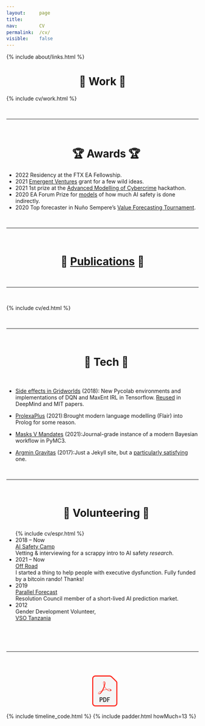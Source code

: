 ```yaml
---
layout: 	page
title: 		
nav: 		CV
permalink:	/cv/
visible:	false
---
```


{%  include about/links.html  %}

<style>
  .pubs:hover {
    color: #006800
  }
</style>


<center>
  <h1 class="titl">
    💪 Work 💪
  </h1>
</center>

{%  include cv/work.html  %}

<br>

<hr />

<br>


<center>
  <h1 class="titl">
    &nbsp;&nbsp;
    🏆 Awards 🏆
  </h1>
</center>


<section class="timeline cv prize">
  <ul>
     <li>
      <div>
        <time>
          2022
        </time>
        Residency at the FTX EA Fellowship.
      </div>
    </li>
<!--  -->
<!--  -->
     <li>
      <div>
        <time>
          2021
        </time>
        <a href="{{tc}}">Emergent Ventures</a> grant for a few wild ideas.
      </div>
    </li>
    <!--  -->
    <li>
      <div>
        <time>
          2021
        </time>
        1st prize at the <a href="{{amoc}}">Advanced Modelling of Cybercrime</a> hackathon.
      </div>
    </li>
    <!--  -->
    <li>
      <div>
        <time>
          2020
        </time>
        EA Forum Prize for <a href="{{aiac}}">models</a> of how much AI safety is done indirectly.
      </div>
    </li>
    <!--  -->
    <li>
      <div>
        <time>
          2020
        </time>
        Top forecaster in Nuño Sempere’s <a href="{{vtf}}">Value Forecasting Tournament</a>.
      </div>
    </li>
</ul>
</section>


<br>

<hr />

<br>

<center>
  <h1 class="titl">
    📃
    <a class="pubs" href="/researches">Publications</a>
    📃
  </h1>
</center>


<br>

<hr />

<br>

{%  include cv/ed.html  %}

<br>

<hr />

<br>


<center>
  <h1 class="titl">
  &nbsp;&nbsp;
   🐞 Tech 🐞 
  </h1>
  <br>
</center>


* <time><a href="/grids">Side effects in Gridworlds</a> (2018):</time> New Pycolab environments and implementations of DQN and MaxEnt IRL in Tensorflow. <a href="{{citess}}">Reused</a> in DeepMind and MIT papers.

* <time><a href="{{prolexa}}">ProlexaPlus</a> (2021):</time>Brought modern language modelling (Flair) into Prolog for some reason.

* <time><a href="{{masksman}}">Masks V Mandates</a> (2021):</time>Journal-grade instance of a modern Bayesian workflow in PyMC3.

* <time><a href="{{argg}}">Argmin Gravitas</a> (2017):</time>Just a Jekyll site, but a <a href="/colophon">particularly satisfying</a> one.

<br>

<hr />

<br>


<!-- <center>
  <h1>
  &nbsp;&nbsp;
   📈 Stats 📈 
  </h1>
  Brier score 
  Start <a href="{{g}}">reviewing</a> everything I read.<br>
</center>
 -->

<!-- <br>

<hr />

<br>
 -->
<center>
  <h1 class="titl">

  &nbsp;&nbsp;
  🙋 Volunteering 🙋
  </h1>
</center>

<section class="timeline cv vol">
  <ul>
    {%  include cv/espr.html  %}
    <!--  -->
    <li>
      <div>
        <time>
          2018 – Now
          <br class="break">
          <!--  -->
          <a class="org" href="aisafety.camp">AI Safety Camp</a>
          <br class="break">
        </time>
        Vetting & interviewing for a scrappy intro to AI safety <i>research</i>.
      </div>
    </li>
    <!--  -->
    <li>
      <div>
        <time>
          2021 – Now
          <br class="break">
          <!--  -->
          <a class="org" href="{{offf}}">Off Road</a>
          <br class="break">
        </time>
        I started a thing to help people with executive dysfunction. Fully funded by a bitcoin rando! Thanks!
      </div>
    </li>
    <!--  -->
    <li>
      <div>
        <time>
          2019
          <br class="break">
            <a href="{{parallel}}" class="org">Parallel Forecast</a>
          <br>
        </time>
        Resolution Council member of a short-lived AI prediction market.
      </div>
    </li>
    <!--  -->
    <li>
      <div>
        <time>
          2012
          <br class="break">
          <span class="org">
            Gender Development Volunteer,
          </span>
          <br>
          <a class="org" href="{{vso}}">VSO Tanzania</a><br>
        </time>
          <br class="break">
          <br class="break">
      </div>
    </li>
</ul>
</section>

<br>

<hr />

<br><br>

<center>
  &nbsp;&nbsp;
  <a target="_blank" href="/cv.pdf">
     <img width="13%"  src="/img/PDF_file_icon.svg" />
  </a>
</center>


{%	include timeline_code.html		%}
{%  include padder.html   howMuch=13  %}